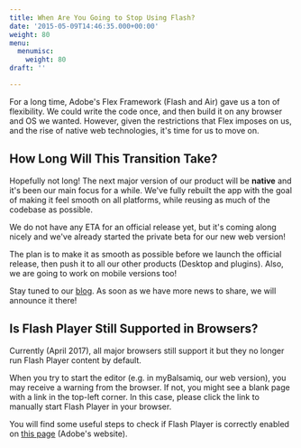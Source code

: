 ```yaml
---
title: When Are You Going to Stop Using Flash?
date: '2015-05-09T14:46:35.000+00:00'
weight: 80
menu:
  menumisc:
    weight: 80
draft: ''

---
```

For a long time, Adobe's Flex Framework (Flash and Air) gave us a ton of flexibility. We could write the code once, and then build it on any browser and OS we wanted. However, given the restrictions that Flex imposes on us, and the rise of native web technologies, it's time for us to move on.

## How Long Will This Transition Take?

Hopefully not long! The next major version of our product will be **native** and it's been our main focus for a while. We've fully rebuilt the app with the goal of making it feel smooth on all platforms, while reusing as much of the codebase as possible.

We do not have any ETA for an official release yet, but it's coming along nicely and we've already started the private beta for our new web version!

The plan is to make it as smooth as possible before we launch the official release, then push it to all our other products (Desktop and plugins). Also, we are going to work on mobile versions too!

Stay tuned to our [blog](http://blogs.balsamiq.com/product/). As soon as we have more news to share, we will announce it there!

## Is Flash Player Still Supported in Browsers?

Currently (April 2017), all major browsers still support it but they no longer run Flash Player content by default.

When you try to start the editor (e.g. in myBalsamiq, our web version), you may receive a warning from the browser. If not, you might see a blank page with a link in the top-left corner. In this case, please click the link to manually start Flash Player in your browser.

You will find some useful steps to check if Flash Player is correctly enabled on [this page](https://helpx.adobe.com/flash-player.html) (Adobe's website).

